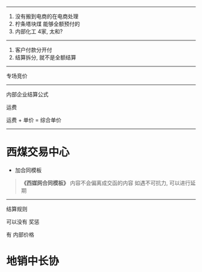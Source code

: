 
---

1. 没有搬到电商的在电商处理
2. 柠条塔块煤 能够全额预付的
3. 内部化工 4家, 太和?

---

1. 客户付款分开付
2. 结算拆分, 就不是全额结算


---

专场竞价

---

内部企业结算公式

运费

运费 + 单价 = 综合单价

---

# 西煤交易中心 

* 加合同模板

> **《西媒网合同模板》**
> 内容不会偏离成交函的内容
> 如遇不可抗力, 可以进行延期

---

结算规则

可以没有 奖惩

有 内部价格

# 地销中长协
 

























